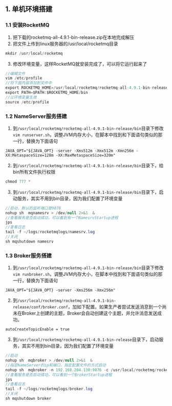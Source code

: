 ## **1. 单机环境搭建**
### **1.1 安装RocketMQ**
1. 把下载的rocketmq-all-4.9.1-bin-release.zip在本地完成解压
2. 把文件上传到linux服务器的/usr/local/rocketmq目录

```java
mkdir /usr/local/rocketmq
```

3. 修改环境变量，这样RocketMQ就安装完成了，可以将它运行起来了

```java
//编辑文件
vim /etc/profile
//将下面内容添加到文件中
export ROCKETMQ_HOME=/usr/local/rocketmq/rocketmq-all-4.9.1-bin-release
export PATH=$PATH:$ROCKETMQ_HOME/bin
//让环境变量生效
source /etc/profile
```

### **1.2 NameServer服务搭建**
1. 到`/usr/local/rocketmq/rocketmq-all-4.9.1-bin-release/bin`目录下修改`vim runserver.sh`，调整JVM内存大小，在脚本中找到和下面语句类似的那一行，替换为下面语句

```properties
JAVA_OPT="${JAVA_OPT} -server -Xms512m -Xmx512m -Xmn256m -XX:MetaspaceSize=128m -XX:MaxMetaspaceSize=320m"
```

2. 到`/usr/local/rocketmq/rocketmq-all-4.9.1-bin-release/bin`目录下，给bin所有文件执行权限

```java
chmod 777 *
```

3. 到`/usr/local/rocketmq/rocketmq-all-4.9.1-bin-release/bin`目录下，启动服务，其实不用到bin目录，因为我们配置了环境变量

```java
//启动，默认的监听端口是9876
nohup sh  mqnamesrv > /dev/null 2>&1  &
//查看服务是否启动成功，可以看到有一个NamesrvStartup进程
jps
//查看日志
tail -f ~/logs/rocketmqlogs/namesrv.log
//关闭
sh mqshutdown namesrv
```

### **1.3 Broker服务搭建**
1. 到`/usr/local/rocketmq/rocketmq-all-4.9.1-bin-release/bin`目录下修改`vim runbroker.sh`，调整JVM内存大小，在脚本中找到和下面语句类似的那一行，替换为下面语句

```properties
JAVA_OPT="${JAVA_OPT} -server -Xms256m -Xmx256m"
```

2. 到`/usr/local/rocketmq/rocketmq-all-4.9.1-bin-release/conf/broker.conf`，加如下配置。如果生产者尝试发送消息到一个尚未在Broker上创建的主题，Broker会自动创建这个主题，并允许消息发送成功。

```properties
autoCreateTopicEnable = true
```

3. 到`/usr/local/rocketmq/rocketmq-all-4.9.1-bin-release`目录下，启动服务，其实不用到bin目录，因为我们配置了环境变量

```java
//启动
nohup sh  mqbroker > /dev/null 2>&1  &
//指定NameServer的ip和端口，指定配置文件的方式启动
nohup sh  mqbroker -n 192.168.204.130:9876 -c /usr/local/rocketmq/rocketmq-all-4.9.1-bin-release/conf/broker.conf  > /dev/null 2>&1  &
//查看服务是否启动成功，可以看到一个BrokerStartup进程
jps
//查看日志
tail -f ~/logs/rocketmqlogs/broker.log
//关闭
sh mqshutdown broker
```





